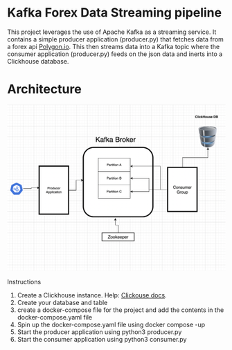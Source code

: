 # Kafka Forex Data Streaming pipeline
This project leverages the use of Apache Kafka as a streaming service. It contains a simple producer application (producer.py) that fetches data from a forex api [Polygon.io](https://polygon.io/docs). This then streams data into a Kafka topic where the consumer application (producer.py) feeds on the json data and inerts into a Clickhouse database.

# Architecture

![Alt text](image.png)

Instructions
1. Create a Clickhouse instance. Help: [Clickouse docs](https://clickhouse.com/docs/en/sql-reference/statements/create/database).
2. Create your database and table 
3. create a docker-compose file for the project and add the contents in the docker-compose.yaml file
4. Spin up the docker-compose.yaml file using docker compose -up
5. Start the producer application using python3 producer.py
6. Start the consumer application using python3 consumer.py
